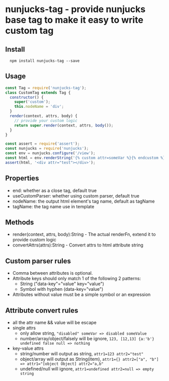 # nunjucks-tag - provide nunjucks base tag to make it easy to write custom tag

## Install
```
  npm install nunjucks-tag --save
```

## Usage
```js
const Tag = require('nunjucks-tag');
class CustomTag extends Tag {
  constructor() {
    super('custom');
    this.nodeName = 'div';
  }
  render(context, attrs, body) {
    // provide your custom logic
    return super.render(context, attrs, body());
  }
}

const assert = require('assert');
const nunjucks = require('nunjucks');
const env = nunjucks.configure('/view');
const html = env.renderString('{% custom attr=someVar %}{% endcustom %}', {someVar: "test"});
assert(html, '<div attr="test"></div>');
```

## Properties
  - end: whether as a close tag, default true
  - useCustomParser: whether using custom parser, default true
  - nodeName: the output html element's tag name, default as tagName
  - tagName: the tag name use in template

## Methods
  - render(context, attrs, body):String - The actual renderFn, extend it to provide custom logic
  - convertAttrs(attrs):String - Convert attrs to html attribute string

## Custom parser rules
  - Comma between attributes is optional.
  - Attribute keys should only match 1 of the following 2 patterns:
    - String ("data-key"="value" key="value")
    - Symbol with hyphen (data-key="value")
  - Attributes without value must be a simple symbol or an expression

## Attribute convert rules
  - all the attr name && value will be escape
  - single attrs
    - only allow string, `"disabled" someVar => disabled someValue`
    - number/array/object/falsely will be ignore, `123, [12,13] {a:'b'} undefined false null => nothing`
  - key-value attrs
    - string/number will output as string, `attr1=123 attr2="test"`
    - object/array will output as String(item), `attr1={} attr2=["a", "b"] => attr1="[object Object] attr2="a,b"`
    - undefined/null will ignore, `attr1=undefined attr2=null => empty string`